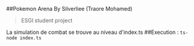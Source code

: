 ##Pokemon Arena By Silverliee (Traore Mohamed)
>ESGI student project

La simulation de combat se trouve au niveau d'index.ts
##Execution :
``ts-node index.ts``